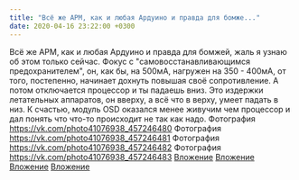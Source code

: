 ```yaml
---
title: "Всё же APM, как и любая Ардуино и правда для бомже..."
date: 2020-04-16 23:22:00 +0300
---
```


Всё же APM, как и любая Ардуино и правда для бомжей, жаль я узнаю об этом только сейчас. Фокус с "самовосстанавливающимся предохранителем", он, как бы, на 500мА, нагружен на 350 - 400мА, от того, постепенно, начинает дохнуть повышая своё сопротивление. А потом отключается процессор и ты падаешь вниз. Это издержки летательных аппаратов, он вверху, а всё что в верху, умеет падать в низ. К счастью, модуль OSD оказался менее живучим чем процессор и дал понять что что-то происходит не так как надо.
Фотография
<a class="vk-attach" href="https://vk.com/photo41076938_457246480">https://vk.com/photo41076938_457246480</a>
Фотография
<a class="vk-attach" href="https://vk.com/photo41076938_457246481">https://vk.com/photo41076938_457246481</a>
Фотография
<a class="vk-attach" href="https://vk.com/photo41076938_457246482">https://vk.com/photo41076938_457246482</a>
Фотография
<a class="vk-attach" href="https://vk.com/photo41076938_457246483">https://vk.com/photo41076938_457246483</a>
<a class="vk-attach" href="https://vk.com/photo41076938_457246480">Вложение</a>
<a class="vk-attach" href="https://vk.com/photo41076938_457246481">Вложение</a>
<a class="vk-attach" href="https://vk.com/photo41076938_457246482">Вложение</a>
<a class="vk-attach" href="https://vk.com/photo41076938_457246483">Вложение</a>
